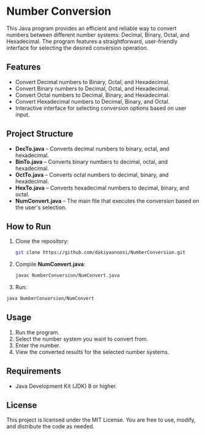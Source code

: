 # Number Conversion

This Java program provides an efficient and reliable way to convert numbers between different number systems: Decimal, Binary, Octal, and Hexadecimal. The program features a straightforward, user-friendly interface for selecting the desired conversion operation.

## Features
- Convert Decimal numbers to Binary, Octal, and Hexadecimal.
- Convert Binary numbers to Decimal, Octal, and Hexadecimal.
- Convert Octal numbers to Decimal, Binary, and Hexadecimal.
- Convert Hexadecimal numbers to Decimal, Binary, and Octal.
- Interactive interface for selecting conversion options based on user input.

## Project Structure
- **DecTo.java** – Converts decimal numbers to binary, octal, and hexadecimal.
- **BinTo.java** – Converts binary numbers to decimal, octal, and hexadecimal.
- **OctTo.java** – Converts octal numbers to decimal, binary, and hexadecimal.
- **HexTo.java** – Converts hexadecimal numbers to decimal, binary, and octal.
- **NumConvert.java** – The main file that executes the conversion based on the user's selection.

## How to Run
1. Clone the repository:
   ```bash
   git clone https://github.com/dakiyaanoosi/NumberConversion.git
   ```
2. Compile **NumConvert.java**:
   ```bash
   javac NumberConversion/NumConvert.java
3. Run:
  ```bash
  java NumberConversion/NumConvert
  ```
## Usage
1. Run the program.
2. Select the number system you want to convert from.
3. Enter the number.
4. View the converted results for the selected number systems.

## Requirements
- Java Development Kit (JDK) 8 or higher.

## License
This project is licensed under the MIT License. You are free to use, modify, and distribute the code as needed.

